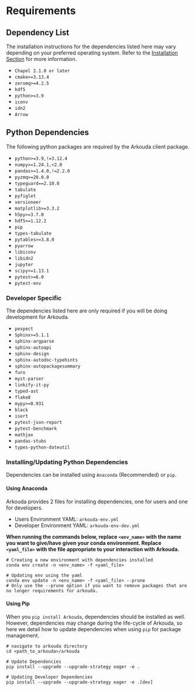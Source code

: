 # Requirements

## Dependency List

The installation instructions for the dependencies listed here may vary depending on your preferred operating system. Refer to the [Installation Section](install_menu.rst) for more information.

- ``Chapel 2.1.0 or later``
- `cmake>=3.13.4`
- `zeromq>=4.2.5`
- `hdf5`
- `python>=3.9`
- `iconv`
- `idn2`
- `Arrow`

## Python Dependencies

The following python packages are required by the Arkouda client package.

- `python>=3.9,!=3.12.4`
- `numpy>=1.24.1,<2.0`
- `pandas>=1.4.0,!=2.2.0`
- `pyzmq>=20.0.0`
- `typeguard==2.10.0`
- `tabulate`
- `pyfiglet`
- `versioneer`
- `matplotlib>=3.3.2`
- `h5py>=3.7.0`
- `hdf5>=1.12.2`
- `pip`
- `types-tabulate`
- `pytables>=3.8.0`
- `pyarrow`
- `libiconv`
- `libidn2`
- `jupyter`
- `scipy<=1.13.1`
- `pytest>=6.0`
- `pytest-env`

### Developer Specific

The dependencies listed here are only required if you will be doing development for Arkouda.

- `pexpect`
- `Sphinx>=5.1.1`
- `sphinx-argparse`
- `sphinx-autoapi`
- `sphinx-design`
- `sphinx-autodoc-typehints`
- `sphinx-autopackagesummary`
- `furo`
- `myst-parser`
- `linkify-it-py`
- `typed-ast`
- `flake8`
- `mypy>=0.931`
- `black`
- `isort`
- `pytest-json-report`
- `pytest-benchmark`
- `mathjax`
- `pandas-stubs`
- `types-python-dateutil`

### Installing/Updating Python Dependencies

Dependencies can be installed using `Anaconda` (Recommended) or `pip`. 

#### Using Anaconda

Arkouda provides 2 files for installing dependencies, one for users and one for developers. 

- Users Environment YAML: `arkouda-env.yml`
- Developer Environment YAML: `arkouda-env-dev.yml`

**When running the commands below, replace `<env_name>` with the name you want to give/have given your conda environment.
Replace `<yaml_file>` with the file appropriate to your interaction with Arkouda.**

```commandline
# Creating a new environment with dependencies installed
conda env create -n <env_name> -f <yaml_file>

# Updating env using the yaml 
conda env update -n <env_name> -f <yaml_file> --prune 
# Only use the --prune option if you want to remove packages that are no longer requirements for arkouda.
```

#### Using Pip

When you `pip install Arkouda`, dependencies should be installed as well. However, dependencies
may change during the life-cycle of Arkouda, so here we detail how to update dependencies when using `pip` for package management.

```commandline
# navigate to arkouda directory
cd <path_to_arkouda>/arkouda

# Update Dependencies
pip install --upgrade --upgrade-strategy eager -e .

# Updating Developer Dependencies
pip install --upgrade --upgrade-strategy eager -e .[dev]
```
